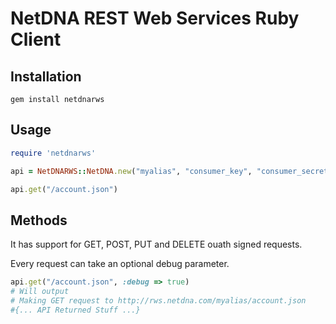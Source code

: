 # NetDNA REST Web Services Ruby Client

## Installation
`gem install netdnarws`

## Usage
```ruby
require 'netdnarws'

api = NetDNARWS::NetDNA.new("myalias", "consumer_key", "consumer_secret")

api.get("/account.json")
```

## Methods
It has support for GET, POST, PUT and DELETE ouath signed requests.

Every request can take an optional debug parameter.
```ruby
api.get("/account.json", :debug => true)
# Will output
# Making GET request to http://rws.netdna.com/myalias/account.json
#{... API Returned Stuff ...}
```

